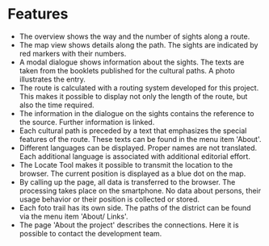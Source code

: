 # Features

*   The overview shows the way and the number of sights along a route.
*   The map view shows details along the path. The sights are indicated by red markers with their numbers.
*   A modal dialogue shows information about the sights. The texts are taken from the booklets published for the cultural paths. A photo illustrates the entry.
*   The route is calculated with a routing system developed for this project. This makes it possible to display not only the length of the route, but also the time required.
*   The information in the dialogue on the sights contains the reference to the source. Further information is linked.
*   Each cultural path is preceded by a text that emphasizes the special features of the route. These texts can be found in the menu item 'About'.
*   Different languages can be displayed. Proper names are not translated. Each additional language is associated with additional editorial effort.
*   The Locate Tool makes it possible to transmit the location to the browser. The current position is displayed as a blue dot on the map.
*   By calling up the page, all data is transferred to the browser. The processing takes place on the smartphone. No data about persons, their usage behavior or their position is collected or stored.
*   Each foto trail has its own side. The paths of the district can be found via the menu item 'About/ Links'.
*   The page 'About the project' describes the connections. Here it is possible to contact the development team.